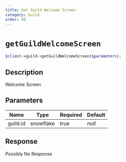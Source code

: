 ```yaml
---
title: Get Guild Welcome Screen
category: Guild
order: 40
---
```


# `getGuildWelcomeScreen`

```php
$client->guild->getGuildWelcomeScreen($parameters);
```

## Description

Welcome Screen

## Parameters


Name | Type | Required | Default
--- | --- | --- | ---
guild.id | snowflake | true | *null*

## Response

Possibly No Response

